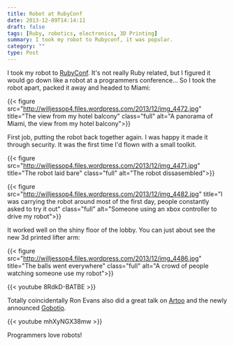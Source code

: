 ```yaml
---
title: Robot at RubyConf
date: 2013-12-09T14:14:11
draft: false
tags: [Ruby, robotics, electronics, 3D Printing]
summary: I took my robot to Rubyconf, it was popular.
category: ""
type: Post
---
```


I took my robot to [RubyConf](http://rubyconf.org/). It's not really Ruby related, but I figured it would go down like a robot at a programmers conference… So I took the robot apart, packed it away and headed to Miami:

{{< figure src="http://willjessop4.files.wordpress.com/2013/12/img_4472.jpg" title="The view from my hotel balcony" class="full" alt="A panorama of Miami, the view from my hotel balcony">}}

First job, putting the robot back together again. I was happy it made it through security. It was the first time I'd flown with a small toolkit.

{{< figure src="http://willjessop4.files.wordpress.com/2013/12/img_4471.jpg" title="The robot laid bare" class="full" alt="The robot dissasembled">}}

{{< figure src="http://willjessop4.files.wordpress.com/2013/12/img_4482.jpg" title="I was carrying the robot around most of the first day, people constantly asked to try it out" class="full" alt="Someone using an xbox controller to drive my robot">}}

It worked well on the shiny floor of the lobby. You can just about see the new 3d printed lifter arm:

{{< figure src="http://willjessop4.files.wordpress.com/2013/12/img_4486.jpg" title="The balls went everywhere" class="full" alt="A crowd of people watching someone use my robot">}}

{{< youtube 8RdkD-BATBE >}}

Totally coincidentally Ron Evans also did a great talk on [Artoo](http://artoo.io/) and the newly announced [Gobotio](http://gobot.io/).

{{< youtube mhXyNGX38mw >}}

Programmers love robots!
